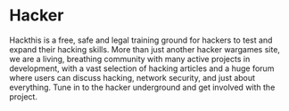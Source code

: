 # Hacker
Hackthis is a free, safe and legal training ground for hackers to test and expand their hacking skills. 
More than just another hacker wargames site, we are a living, breathing community with many active projects in development, 
with a vast selection of hacking articles and a huge forum where users can discuss hacking, network security, 
and just about everything. Tune in to the hacker underground and get involved with the project.
